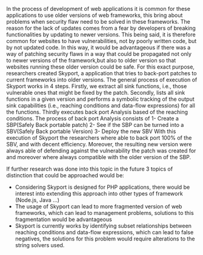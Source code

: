 
In the process of development of web applications it is common for these applications to use older versions of web frameworks, this bring about problems when security flaw need to be solved in these frameworks. The reason for the lack of updates comes from a fear by developers of breaking functionalities by updating to newer versions.
This being said, it is therefore common for websites to have vulnerabilities, not by poorly written code, but by not updated code.
In this way, it would be advantageous if there was a way of patching security flaws in a way that could be propagated not only to newer versions of the framework,but also to older version so that websites running these older version could be safe.
For this exact purpose, researchers created Skyport, a application that tries to back-port patches to current frameworks into older versions.
The general process of execution of Skyport works in 4 steps.
Firstly, we extract all sink functions, i.e., those vulnerable ones that might be fixed by the patch.
Secondly, lists all sink functions in a given version and performs a symbolic tracking of the output sink capabilities (i.e., reaching conditions and data-flow expressions) for all the functions.
Thirdly executes back port Analysis based of the reaching conditions.
The process of back port Analysis consists of 
	1-  Create a SBP(Safely Back portable patch)
	2-  See if the SBP can be turned into a SBV(Safely Back portable Version)
	3-  Deploy the new SBV
With this execution of Skyport the researchers where able to back port 100% of the SBV, and with decent efficiency. Moreover, the resulting new version were always able of defending against the vulnerability the patch was created for and moreover where always compatible with the older version of the SBP.

If further research was done into this topic in the future 3 topics of distinction that could be approached would be:
- Considering Skyport is designed for PHP applications, there would be interest into extending this approach into other types of framework (Node.js, Java ...)
- The usage of Skyport can lead to more fragmented version of web frameworks, which can lead to management problems, solutions to this fragmentation would be advantageous
- Skyport is currently works by identifying subset relationships between reaching conditions and data-flow expressions, which can lead to false negatives, the solutions for this problem would require alterations to the string solvers used.